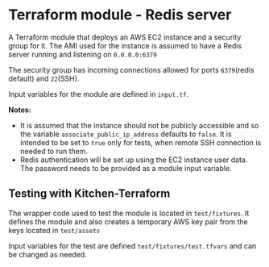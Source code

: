 # Terraform module - Redis server

A Terraform module that deploys an AWS EC2 instance and a security group for it. The AMI used for the instance is assumed to have a Redis server running and listening on `0.0.0.0:6379`

The security group has incoming connections allowed for ports `6379`(redis default) and `22`(SSH).

Input variables for the module are defined in `input.tf`.

**Notes:**

* It is assumed that the instance should not be publicly accessible and so the variable `associate_public_ip_address` defaults to `false`. It is intended to be set to `true` only for tests, when remote SSH connection is needed to run them.
* Redis authentication will be set up using the EC2 instance user data. The password needs to be provided as a module input variable.

## Testing with Kitchen-Terraform

The wrapper code used to test the module is located in `test/fixtures`. It defines the module and also creates a temporary AWS key pair from the keys located in `test/assets`

Input variables for the test are defined `test/fixtures/test.tfvars` and can be changed as needed.
